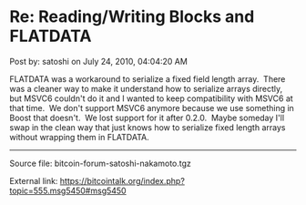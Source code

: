 # Re: Reading/Writing Blocks and FLATDATA

Post by: satoshi on July 24, 2010, 04:04:20 AM

FLATDATA was a workaround to serialize a fixed field length array. &nbsp;There was a cleaner way to make it understand how to serialize arrays directly, but MSVC6 couldn't do it and I wanted to keep compatibility with MSVC6 at that time. &nbsp;We don't support MSVC6 anymore because we use something in Boost that doesn't. &nbsp;We lost support for it after 0.2.0. &nbsp;Maybe someday I'll swap in the clean way that just knows how to serialize fixed length arrays without wrapping them in FLATDATA.

---

Source file: bitcoin-forum-satoshi-nakamoto.tgz

External link: https://bitcointalk.org/index.php?topic=555.msg5450#msg5450
